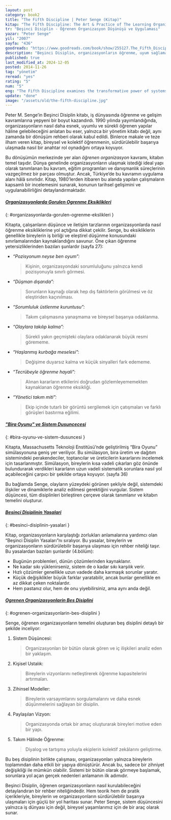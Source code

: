 ```yaml
---
layout: post
category: book2
title: "The Fifth Discipline | Peter Senge (Kitap)"
kitap: "The Fifth Discipline: The Art & Practice of The Learning Organization"
tr: "Beşinci Disiplin - Öğrenen Organizasyon Düşünüşü ve Uygulaması"
yazar: "Peter Senge"
yil: "2007"
sayfa: "436"
goodreads: "https://www.goodreads.com/book/show/255127.The_Fifth_Discipline"
description: "Beşinci Disiplin, organizasyonların öğrenme, uyum sağlama ve yenilikçi düşünceyle sürdürülebilir başarıya ulaşmalarını sağlayan beş temel disiplini ve sistem düşüncesinin dönüştürücü etkisini ele alıyor."
published: true
last_modified_at: 2024-12-05
posted: 2014-11-26
tag: "yönetim"
reread: "yes"
rating: "5"
num: "5"
eng: "The Fifth Discipline examines the transformative power of systems thinking and outlines five core disciplines that enable organizations to learn, adapt, and thrive in an ever-changing world."
update: "done"
image: "/assets/old/the-fifth-discipline.jpg"
---
```


Peter M. Senge’in Beşinci Disiplin kitabı, iş dünyasında öğrenme ve gelişim kavramlarına yepyeni bir boyut kazandırdı. 1990 yılında yayımlandığında, organizasyonların nasıl daha esnek, uyumlu ve sürekli öğrenen yapılar hâline gelebileceğini anlatan bu eser, yalnızca bir yönetim kitabı değil, aynı zamanda bir dönüşüm rehberi olarak kabul edildi. Binlerce makale ve teze ilham veren kitap, bireysel ve kolektif öğrenmenin, sürdürülebilir başarıya ulaşmada nasıl bir anahtar rol oynadığını ortaya koyuyor.

Bu dönüşümün merkezinde yer alan _öğrenen organizasyon_ kavramı, kitabın temel taşıdır. Dünya genelinde organizasyonların ulaşmak istediği ideal yapı olarak tanımlanan bu kavram, eğitim programları ve danışmanlık süreçlerinin vazgeçilmez bir parçası olmuştur. Ancak, Türkiye’de bu kavramın uygulama alanı hâlâ sınırlıdır. Kitap, 1980’lerden itibaren bu alanda yapılan çalışmaların kapsamlı bir incelemesini sunarak, konunun tarihsel gelişimini ve uygulanabilirliğini detaylandırmaktadır.

##### [Organizasyonlarda Gorulen Ogrenme Eksiklikleri](#organizasyonlarda-gorulen-ogrenme-eksiklikleri)

{: #organizasyonlarda-gorulen-ogrenme-ekslikleri }

Kitapta, çalışanların düşünce ve iletişim tarzlarının organizasyonlarda nasıl öğrenme eksikliklerine yol açtığına dikkat çekilir. Senge, bu eksikliklerin genellikle bireylerin iş birliği ve eleştirel düşünme konusundaki sınırlamalarından kaynaklandığını savunur. Öne çıkan öğrenme yetersizliklerinden bazıları şunlardır (sayfa 27):

- _“Pozisyonum neyse ben oyum”:_
  > Kişinin, organizasyondaki sorumluluğunu yalnızca kendi pozisyonuyla sınırlı görmesi.
- _“Düşman dışarıda”:_
  > Sorunların kaynağı olarak hep dış faktörlerin görülmesi ve öz eleştiriden kaçınılması.
- _“Sorumluluk üstlenme kuruntusu”:_
  > Takım çalışmasına yanaşmama ve bireysel başarıya odaklanma.
- _“Olaylara takılıp kalma”:_
  > Sürekli yakın geçmişteki olaylara odaklanarak büyük resmi görememe.
- _“Haşlanmış kurbağa meselesi”:_
  > Değişime duyarsız kalma ve küçük sinyalleri fark edememe.
- _“Tecrübeyle öğrenme hayali”:_
  > Alınan kararların etkilerini doğrudan gözlemleyememekten kaynaklanan öğrenme eksikliği.
- _“Yönetici takım miti”:_
  > Ekip içinde tutarlı bir görüntü sergilemek için çatışmaları ve farklı görüşleri bastırma eğilimi.

##### ["Bira Oyunu" ve Sistem Dusuncecesi](#bira-oyunu-ve-sistem-dusuncesi)

{: #bira-oyunu-ve-sistem-dusuncesi }

Kitapta, Massachusetts Teknoloji Enstitüsü’nde geliştirilmiş “Bira Oyunu” simülasyonuna geniş yer veriliyor. Bu simülasyon, bira üretim ve dağıtım sistemindeki perakendeciler, toptancılar ve üreticilerin kararlarını incelemek için tasarlanmıştır. Simülasyon, bireylerin kısa vadeli çıkarları göz önünde bulundurarak verdikleri kararların uzun vadeli sistematik sorunlara nasıl yol açabileceğini çarpıcı bir şekilde ortaya koyuyor. (sayfa 36)

Bu bağlamda Senge, olayların yüzeydeki görünen şekliyle değil, sistemdeki ilişkiler ve dinamiklerle analiz edilmesi gerektiğini vurgular. Sistem düşüncesi, tüm disiplinleri birleştiren çerçeve olarak tanımlanır ve kitabın temelini oluşturur.

##### [Besinci Disiplinin Yasalari](#besinci-disiplinin-yasalari)

{: #besinci-disiplinin-yasalari }

Kitap, organizasyonların karşılaştığı zorlukları anlamalarına yardımcı olan “Beşinci Disiplin Yasaları”nı sıralıyor. Bu yasalar, bireylerin ve organizasyonların sürdürülebilir başarıya ulaşması için rehber niteliği taşır. Bu yasalardan bazıları şunlardır (4.bölüm):

- Bugünün problemleri, dünün çözümlerinden kaynaklanır.
- Ne kadar sıkı yüklenirseniz, sistem de o kadar sıkı karşılık verir.
- Hızlı çözümler genellikle uzun vadede daha karmaşık sorunlar yaratır.
- Küçük değişiklikler büyük farklar yaratabilir, ancak bunlar genellikle en az dikkat çeken noktalardır.
- Hem pastanız olur, hem de onu yiyebilirsiniz, ama aynı anda değil.

##### [Ogrenen Organizasyonlarin Bes Disiplini](#ogrenen-organizasyonlarin-bes-disiplini)

{: #ogrenen-organizasyonlarin-bes-disiplini }

Senge, öğrenen organizasyonların temelini oluşturan beş disiplini detaylı bir şekilde inceliyor:

1. Sistem Düşüncesi:

   > Organizasyonları bir bütün olarak gören ve iç ilişkileri analiz eden bir yaklaşım.

2. Kişisel Ustalık:

   > Bireylerin vizyonlarını netleştirerek öğrenme kapasitelerini artırmaları.

3. Zihinsel Modeller:

   > Bireylerin varsayımlarını sorgulamalarını ve daha esnek düşünmelerini sağlayan bir disiplin.

4. Paylaşılan Vizyon:

   > Organizasyonda ortak bir amaç oluşturarak bireyleri motive eden bir yapı.

5. Takım Hâlinde Öğrenme:
   > Diyalog ve tartışma yoluyla ekiplerin kolektif zekâlarını geliştirme.

Bu beş disiplinin birlikte çalışması, organizasyonları yalnızca bireylerin toplamından daha etkili bir yapıya dönüştürür. Ancak bu, sadece bir zihniyet değişikliği ile mümkün olabilir. Sistemi bir bütün olarak görmeye başlamak, sorunlara yol açan gerçek nedenleri anlamanın ilk adımıdır.

Beşinci Disiplin, öğrenen organizasyonların nasıl kurulabileceğini detaylandıran bir rehber niteliğindedir. Hem teorik hem de pratik içerikleriyle, bireylerin ve organizasyonların sürdürülebilir başarıya ulaşmaları için güçlü bir yol haritası sunar. Peter Senge, sistem düşüncesini yalnızca iş dünyası için değil, bireysel yaşamlarımız için de bir araç olarak sunar.
